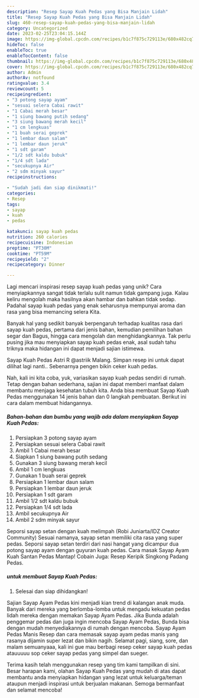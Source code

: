 ```yaml
---
description: "Resep Sayap Kuah Pedas yang Bisa Manjain Lidah"
title: "Resep Sayap Kuah Pedas yang Bisa Manjain Lidah"
slug: 460-resep-sayap-kuah-pedas-yang-bisa-manjain-lidah
category: Uncategorized
date: 2023-02-25T23:04:15.144Z
image: https://img-global.cpcdn.com/recipes/b1c7f875c729113e/680x482cq70/sayap-kuah-pedas-foto-resep-utama.jpg
hideToc: false
enableToc: true
enableTocContent: false
thumbnail: https://img-global.cpcdn.com/recipes/b1c7f875c729113e/680x482cq70/sayap-kuah-pedas-foto-resep-utama.jpg
cover: https://img-global.cpcdn.com/recipes/b1c7f875c729113e/680x482cq70/sayap-kuah-pedas-foto-resep-utama.jpg
author: Admin
authorAv: notfound
ratingvalue: 3.4
reviewcount: 5
recipeingredient:
- "3 potong sayap ayam"
- "sesuai selera Cabai rawit"
- "1 Cabai merah besar"
- "1 siung bawang putih sedang"
- "3 siung bawang merah kecil"
- "1 cm lengkuas"
- "1 buah serai geprek"
- "1 lembar daun salam"
- "1 lembar daun jeruk"
- "1 sdt garam"
- "1/2 sdt kaldu bubuk"
- "1/4 sdt lada"
- "secukupnya Air"
- "2 sdm minyak sayur"
recipeinstructions:

- "Sudah jadi dan siap dinikmati!"
categories:
- Resep
tags:
- sayap
- kuah
- pedas

katakunci: sayap kuah pedas 
nutrition: 260 calories
recipecuisine: Indonesian
preptime: "PT30M"
cooktime: "PT59M"
recipeyield: "2"
recipecategory: Dinner

---
```





Lagi mencari inspirasi resep sayap kuah pedas yang unik? Cara menyiapkannya sangat tidak terlalu sulit namun tidak gampang juga. Kalau keliru mengolah maka hasilnya akan hambar dan bahkan tidak sedap. Padahal sayap kuah pedas yang enak seharusnya mempunyai aroma dan rasa yang bisa memancing selera Kita.





Banyak hal yang sedikit banyak berpengaruh terhadap kualitas rasa dari sayap kuah pedas, pertama dari jenis bahan, kemudian pemilihan bahan segar dan Bagus, hingga cara mengolah dan menghidangkannya. Tak perlu pusing jika mau menyiapkan sayap kuah pedas enak,      asal sudah tahu triknya maka hidangan ini dapat menjadi sajian istimewa.














Sayap Kuah Pedas Astri R @astriik Malang. Simpan resep ini untuk dapat dilihat lagi nanti.. Sebenarnya pengen bikin ceker kuah pedas.






Nah, kali ini kita coba, yuk, variasikan sayap kuah pedas sendiri di rumah. Tetap dengan bahan sederhana, sajian ini dapat memberi manfaat dalam membantu menjaga kesehatan tubuh kita. Anda bisa membuat Sayap Kuah Pedas menggunakan 14 jenis bahan dan 0 langkah pembuatan. Berikut ini cara dalam membuat hidangannya.

<!--inarticleads1-->

##### Bahan-bahan dan bumbu yang wajib ada dalam menyiapkan Sayap Kuah Pedas:

1. Persiapkan 3 potong sayap ayam
1. Persiapkan sesuai selera Cabai rawit
1. Ambil 1 Cabai merah besar
1. Siapkan 1 siung bawang putih sedang
1. Gunakan 3 siung bawang merah kecil
1. Ambil 1 cm lengkuas
1. Gunakan 1 buah serai geprek
1. Persiapkan 1 lembar daun salam
1. Persiapkan 1 lembar daun jeruk
1. Persiapkan 1 sdt garam
1. Ambil 1/2 sdt kaldu bubuk
1. Persiapkan 1/4 sdt lada
1. Ambil secukupnya Air
1. Ambil 2 sdm minyak sayur


Seporsi sayap setan dengan kuah melimpah (Robi Juniarta/IDZ Creator Community) Sesuai namanya, sayap setan memiliki cita rasa yang super pedas. Seporsi sayap setan terdiri dari nasi hangat yang dicampur dua potong sayap ayam dengan guyuran kuah pedas. Cara masak Sayap Ayam Kuah Santan Pedas Mantap! Cobain Juga: Resep Keripik Singkong Padang Pedas. 

<!--inarticleads2-->

#####  untuk membuat Sayap Kuah Pedas:


1. Selesai dan siap dihidangkan!

Sajian Sayap Ayam Pedas kini menjadi kian trend di kalangan anak muda. Banyak dari mereka yang berlomba-lomba untuk mengadu kekuatan pedas lidah mereka dengan memakan Sayap Ayam Pedas. Jika Bunda adalah penggemar pedas dan juga ingin mencoba Sayap Ayam Pedas, Bunda bisa dengan mudah menyediakannya di rumah dengan mencoba. Sayap Ayam Pedas Manis Resep dan cara memasak sayap ayam pedas manis yang rasanya dijamin super lezat dan bikin nagih. Selamat pagi, siang, sore, dan malam semuanyaaa, kali ini gue mau berbagi resep ceker sayap kuah pedas atauuuuu sop ceker sayap pedas yang simpel dan sueger. 

Terima kasih telah menggunakan resep yang tim kami tampilkan di sini. Besar harapan kami, olahan Sayap Kuah Pedas yang mudah di atas dapat membantu anda menyiapkan hidangan yang lezat untuk keluarga/teman ataupun menjadi inspirasi untuk berjualan makanan. Semoga bermanfaat dan selamat mencoba!
